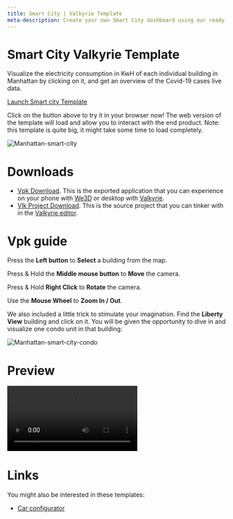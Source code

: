 ```yaml
---
title: Smart City | Valkyrie Template
meta-description: Create your own Smart City dashboard using our ready-made template
---
```


# Smart City Valkyrie Template

Visualize the electricity consumption in KwH of each individual building in Manhattan by clicking on it, and get an overview of the Covid-19 cases live data.

<a class="btn btn-primary umami--click--bt_launch_smartcity_template" href="/vlk/samples/smart-cities/ManhattanProject-Beta-v2.vpk">Launch Smart city Template</a>

Click on the button above to try it in your browser now! The web version of the template will load and allow you to interact with the end product. Note: this template is quite big, it might take some time to load completely.

![Manhattan-smart-city](https://cdn2.talansoft.com/ftp/img/tutorial_sample_images/Manhattan_smart-city.jpg)

# Downloads

- [Vpk Download](https://cdn2.talansoft.com/ftp/samples/ManhattanProject-Beta-v2.vpk). This is the exported application that you can experience on your phone with [We3D](/vlk/downloads#we3d) or desktop with [Valkyrie](/vlk/downloads#vlk).
- [Vlk Project Download](https://cdn2.talansoft.com/ftp/samples/ManhattanProject-Beta-v2.zip). This is the source project that you can tinker with in the [Valkyrie editor](/vlk/downloads#vlk).

# Vpk guide

Press the **Left button** to **Select** a building from the map.

Press & Hold the **Middle mouse button** to **Move** the camera.

Press & Hold **Right Click** to **Rotate** the camera.

Use the **Mouse Wheel** to **Zoom In / Out**.

We also included a little trick to stimulate your imagination. Find the **Liberty View** building and click on it. You will be given the opportunity to dive in and visualize one condo unit in that building:

![Manhattan-smart-city-condo](https://cdn2.talansoft.com/ftp/img/tutorial_sample_images/Manhattan_condo.jpg)

# Preview

![Manhattan smart city presentation](https://cdn2.talansoft.com/ftp/img/smart-cities/smart-city-presentation.mp4)

# Links

You might also be interested in these templates:
- [Car configurator](./car-configurator)
